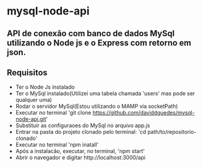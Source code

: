 # mysql-node-api

## API de conexão com banco de dados MySql utilizando o Node js e o Express com retorno em json.

## Requisitos

* Ter o Node Js instalado
* Ter o MySql instalado(Utilizei uma tabela chamada 'users' mas pode ser qualquer uma)
* Rodar o servidor MySql(Estou utilizando o MAMP via socketPath)
* Executar no terminal 'git clone https://github.com/daviddguedes/mysql-node-api.git'
* Substituir as configuraoes do MySql no arquivo app.js
* Entrar na pasta do projeto clonado pelo terminal: 'cd path/to/repositorio-clonado'
* Executar no terminal 'npm inatall'
* Após a instalacão, executar, no terminal, 'npm start'
* Abrir o navegador e digitar http://localhost:3000/api

